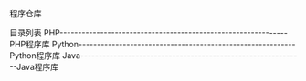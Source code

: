程序仓库

目录列表
PHP--------------------------------------------------------------PHP程序库
Python-----------------------------------------------------------Python程序库
Java-------------------------------------------------------------Java程序库
